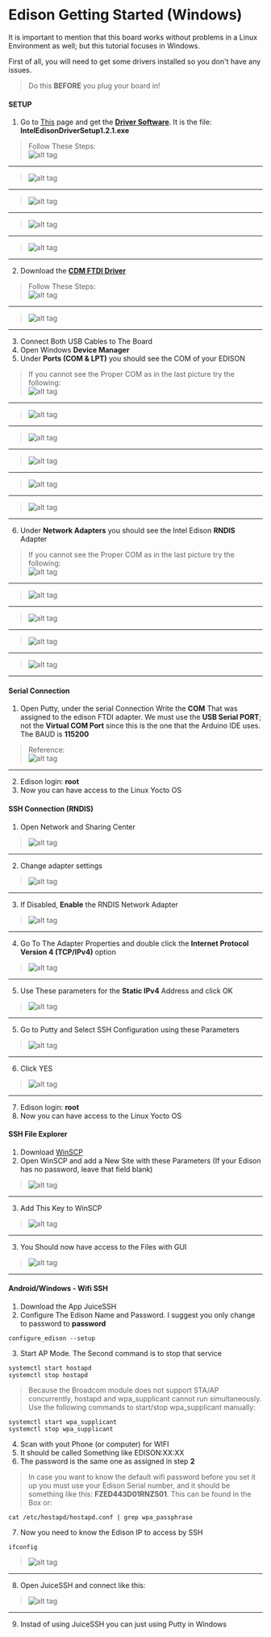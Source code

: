 # Edison Getting Started (Windows)
It is important to mention that this board works without problems in a Linux Environment as well; but this tutorial focuses in Windows.  

First of all, you will need to get some drivers installed so you don't have any issues. 
> Do this **BEFORE** you plug your board in!

#### SETUP
1. Go to [This](https://software.intel.com/en-us/iot/hardware/edison/downloads) page and get the **[Driver Software](http://downloadmirror.intel.com/24909/eng/IntelEdisonDriverSetup1.2.1.exe)**. It is the file: **IntelEdisonDriverSetup1.2.1.exe**
> Follow These Steps: <br/>
> ![alt tag](Diagrams/1.PNG) <br/>
----------
> ![alt tag](Diagrams/2.PNG) <br/>
----------
> ![alt tag](Diagrams/3.PNG) <br/>
----------
> ![alt tag](Diagrams/4.PNG) <br/>
----------
> ![alt tag](Diagrams/5.PNG) <br/>
----------

2. Download the **[CDM FTDI Driver](http://www.ftdichip.com/Drivers/CDM/CDM%20v2.10.00%20WHQL%20Certified.exe)** 
> Follow These Steps: <br/>
> ![alt tag](Diagrams/6.PNG) <br/>
----------
> ![alt tag](Diagrams/7.PNG) <br/>
----------

3. Connect Both USB Cables to The Board
4. Open Windows **Device Manager**
5. Under **Ports (COM & LPT)** you should see the COM of your EDISON
> If you cannot see the Proper COM as in the last picture try the following: <br/>
> ![alt tag](Diagrams/8.PNG) <br/>
----------
> ![alt tag](Diagrams/9.PNG) <br/>
----------
> ![alt tag](Diagrams/10.PNG) <br/>
----------
> ![alt tag](Diagrams/11.PNG) <br/>
----------
> ![alt tag](Diagrams/12.PNG) <br/>
----------
> ![alt tag](Diagrams/13.PNG) <br/>
----------

6. Under **Network Adapters** you should see the Intel Edison **RNDIS** Adapter
> If you cannot see the Proper COM as in the last picture try the following: <br/>
> ![alt tag](Diagrams/14.PNG) <br/>
----------
> ![alt tag](Diagrams/15.PNG) <br/>
----------
> ![alt tag](Diagrams/16.PNG) <br/>
----------
> ![alt tag](Diagrams/17.PNG) <br/>
----------
> ![alt tag](Diagrams/18.PNG) <br/>
----------

#### Serial Connection
1. Open Putty, under the serial Connection Write the **COM** That was assigned to the edison FTDI adapter. We must use the **USB Serial PORT**; not the **Virtual COM Port** since this is the one that the Arduino IDE uses. The BAUD is **115200** 
>Reference: <br/>
> ![alt tag](Diagrams/19.PNG) <br/>
----------

2. Edison login: **root** 
3. Now you can have access to the Linux Yocto OS

#### SSH Connection (RNDIS)
1. Open Network and Sharing Center<br/>
> ![alt tag](Diagrams/20.PNG) <br/>
----------

2. Change adapter settings<br/>
> ![alt tag](Diagrams/21.PNG) <br/>
----------

3. If Disabled, **Enable** the RNDIS Network Adapter<br/>
> ![alt tag](Diagrams/22.PNG) <br/>
----------

4. Go To The Adapter Properties and double click the **Internet Protocol Version 4 (TCP/IPv4)** option<br/>
> ![alt tag](Diagrams/23.PNG) <br/>
----------

5.  Use These parameters for the **Static IPv4** Address and click OK<br/>
> ![alt tag](Diagrams/24.PNG) <br/>
----------

5.  Go to Putty and Select SSH Configuration using these Parameters<br/>
> ![alt tag](Diagrams/25.PNG) <br/>
----------

6.  Click YES<br/>
> ![alt tag](Diagrams/26.PNG) <br/>
----------

7. Edison login: **root** 
8. Now you can have access to the Linux Yocto OS

#### SSH File Explorer
1. Download [WinSCP](https://winscp.net/eng/download.php)
2. Open WinSCP and add a New Site with these Parameters (If your Edison has no password, leave that field blank)<br/>
> ![alt tag](Diagrams/27.PNG) <br/>
----------

3. Add This Key to WinSCP<br/>
> ![alt tag](Diagrams/28.PNG) <br/>
----------

3. You Should now have access to the Files with GUI<br/>
> ![alt tag](Diagrams/29.PNG) <br/>
----------

#### Android/Windows - Wifi SSH 
1. Download the App JuiceSSH
2. Configure The Edison Name and Password. I suggest you only change to password to **password**
```
configure_edison --setup
```

3. Start AP Mode. The Second command is to stop that service
```
systemctl start hostapd
systemctl stop hostapd
```

> Because the Broadcom module does not support STA/AP concurrently, hostapd and wpa_supplicant
cannot run simultaneously. Use the following commands to start/stop wpa_supplicant manually: 
```
systemctl start wpa_supplicant
systemctl stop wpa_supplicant
```

4. Scan with yout Phone (or computer) for WIFI
5. It should be called Something like EDISON:XX:XX
6. The password is the same one as assigned in step **2**

> In case you want to know the default wifi password before you set it up you must use your Edison Serial number, and it should be something like this: **FZED443D01RNZ501**. This can be found in the Box or:
```
cat /etc/hostapd/hostapd.conf | grep wpa_passphrase
```

7. Now you need to know the Edison IP to access by SSH
```
ifconfig
```

> ![alt tag](Diagrams/30.PNG) <br/>
----------

8. Open JuiceSSH and connect like this:

> ![alt tag](Diagrams/31.PNG) <br/>
----------

9. Instad of using JuiceSSH you can just using Putty in Windows